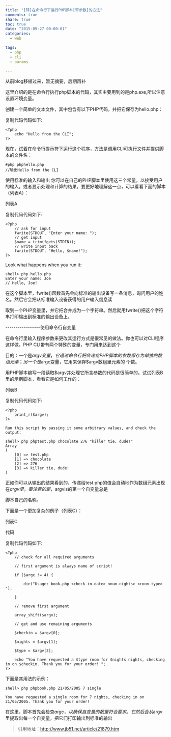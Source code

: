 ```yaml
---
title: "[转]在命令行下运行PHP脚本[带参数]的方法"
comments: true
share: true
toc: true
date: "2015-09-27 00:00:01"
categories:
  - web

tags:
  - php
  - cli
  - params

---
```




从前blog移植过来，暂无摘要，后期再补

<!--more-->

  


这里介绍的是在命令行执行php脚本的代码，其实主要用到的是php.exe,所以注意设置环境变量。


创建一个简单的文本文件，其中包含有以下PHP代码，并把它保存为hello.php： 


复制代码代码如下:

    <?php 
        echo "Hello from the CLI"; 
    ?>

现在，试着在命令行提示符下运行这个程序，方法是调用CLI可执行文件并提供脚本的文件名： 

    #php phphello.php 
    //输出Hello from the CLI 


使用标准的输入和输出 
你可以在自己的PHP脚本里使用这三个常量，以接受用户的输入，或者显示处理和计算的结果。要更好地理解这一点，可以看看下面的脚本（列表A）： 

列表A 

复制代码代码如下:

    <?php 
        // ask for input 
        fwrite(STDOUT, "Enter your name: "); 
        // get input 
        $name = trim(fgets(STDIN)); 
        // write input back 
        fwrite(STDOUT, "Hello, $name!"); 
    ?>

Look what happens when you run it: 

    shell> php hello.php 
    Enter your name: Joe 
    // Hello, Joe!
 

在这个脚本里，fwrite()函数首先会向标准的输出设备写一条消息，询问用户的姓名。然后它会把从标准输入设备获得的用户输入信息读 


取到一个PHP变量里，并它把合并成为一个字符串。然后就用fwrite()把这个字符串打印输出到标准的输出设备上。 


-----------------使用命令行自变量 

在命令行里输入程序参数来更改其运行方式是很常见的做法。你也可以对CLI程序这样做。PHP CLI带有两个特殊的变量，专门用来达到这个 


目的：一个是$argv变量，它通过命令行把传递给PHP脚本的参数保存为单独的数组元素；另一个是$argc变量，它用来保存$argv数组里元素的 个数。 


用PHP脚本编写一段读取$argv并处理它所含参数的代码是很简单的。试试列表B里的示例脚本，看看它是如何工作的： 


列表B 


复制代码代码如下:

    <?php 
        print_r($argv); 
    ?>

    Run this script by passing it some arbitrary values, and check the output: 
    
    shell> php phptest.php chocolate 276 "killer tie, dude!" 
    Array 
    ( 
        [0] => test.php 
        [1] => chocolate 
        [2] => 276 
        [3] => killer tie, dude! 
    )


正如你可以从输出的结果看到的，传递给test.php的值会自动地作为数组元素出现在$argv里。要注意的是，$argvis的第一个自变量总是 

脚本自己的名称。 


下面是一个更加复杂的例子（列表C）： 

列表C 


代码 


复制代码代码如下:

    <?php 
        // check for all required arguments 
        
        // first argument is always name of script! 
        
        if ($argc != 4) { 
        
            die("Usage: book.php <check-in-date> <num-nights> <room-type> "); 
            
        } 
        
        // remove first argument 
        
        array_shift($argv); 
        
        // get and use remaining arguments 
        
        $checkin = $argv[0]; 
        
        $nights = $argv[1]; 
        
        $type = $argv[2]; 
        
        echo "You have requested a $type room for $nights nights, checking in on $checkin. Thank you for your order! "; 
    ?>
 



下面是其用法的示例： 


    shell> php phpbook.php 21/05/2005 7 single 

    You have requested a single room for 7 nights, checking in on 21/05/2005. Thank you for your order!
 

在这里，脚本首先会检查$argc，以确保自变量的数量符合要求。它然后会从$argv里提取出每一个自变量，把它们打印输出到标准的输出


> 引用地址：http://www.jb51.net/article/21879.htm